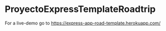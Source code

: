 # ProyectoExpressTemplateRoadtrip

For a live-demo go to https://express-app-road-template.herokuapp.com/

